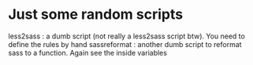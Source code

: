 Just some random scripts
=======

less2sass : a dumb script (not really a less2sass script btw). You need to define the rules by hand
sassreformat : another dumb script to reformat sass to a function. Again see the inside variables
